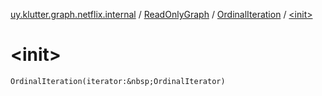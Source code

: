 [uy.klutter.graph.netflix.internal](../../index.md) / [ReadOnlyGraph](../index.md) / [OrdinalIteration](index.md) / [&lt;init&gt;](.)


# &lt;init&gt;

`OrdinalIteration(iterator:&nbsp;OrdinalIterator)`


